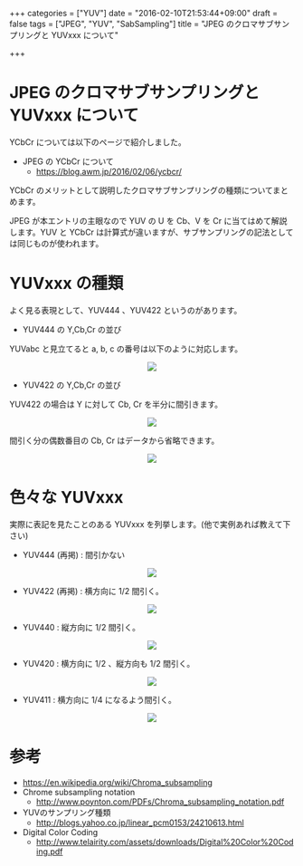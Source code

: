 +++
categories = ["YUV"]
date = "2016-02-10T21:53:44+09:00"
draft = false
tags = ["JPEG", "YUV", "SabSampling"]
title = "JPEG のクロマサブサンプリングと YUVxxx について"

+++

# JPEG のクロマサブサンプリングと YUVxxx について

YCbCr については以下のページで紹介しました。

 * JPEG の YCbCr について
   * https://blog.awm.jp/2016/02/06/ycbcr/

YCbCr のメリットとして説明したクロマサブサンプリングの種類についてまとめます。

JPEG が本エントリの主眼なので YUV の U を Cb、V を Cr に当てはめて解説します。YUV と YCbCr は計算式が違いますが、サブサンプリングの記法としては同じものが使われます。

# YUVxxx の種類

よく見る表現として、YUV444 、YUV422 というのがあります。

 * YUV444 の Y,Cb,Cr の並び

YUVabc と見立てると a, b, c の番号は以下のように対応します。

<center> <img src="../yuv444.png" /> </center>

 * YUV422 の Y,Cb,Cr の並び

YUV422 の場合は Y に対して Cb, Cr を半分に間引きます。

<center> <img src="../yuv422-onaji.png" /> </center>

間引く分の偶数番目の Cb, Cr はデータから省略できます。

<center> <img src="../yuv422.png" /> </center>

# 色々な YUVxxx 

実際に表記を見たことのある YUVxxx を列挙します。(他で実例あれば教えて下さい)

 * YUV444 (再掲) : 間引かない

<center> <img src="../yuv444.png" /> </center>

 * YUV422 (再掲) : 横方向に 1/2 間引く。

<center> <img src="../yuv422.png" /> </center>

 * YUV440 : 縦方向に 1/2 間引く。

<center> <img src="../yuv440.png" /> </center>

 * YUV420 : 横方向に 1/2 、縦方向も 1/2 間引く。

<center> <img src="../yuv420.png" /> </center>

 * YUV411 : 横方向に 1/4 になるよう間引く。

<center> <img src="../yuv411.png" /> </center>

# 参考

 * https://en.wikipedia.org/wiki/Chroma_subsampling
 * Chrome subsampling notation
   * http://www.poynton.com/PDFs/Chroma_subsampling_notation.pdf
 * YUVのサンプリング種類
   * http://blogs.yahoo.co.jp/linear_pcm0153/24210613.html
 * Digital Color Coding
   * http://www.telairity.com/assets/downloads/Digital%20Color%20Coding.pdf

